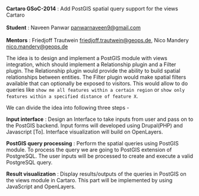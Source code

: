 **Cartaro GSoC-2014** : Add PostGIS spatial query support for the views Cartaro<br /><br />
**Student** : Naveen Panwar <panwarnaveen9@gmail.com><br /><br />
**Mentors** : Friedjoff Trautwein <friedjoff.trautwein@geops.de>, Nico Mandery <nico.mandery@geops.de>

The idea is to design and implement a PostGIS module with views integration, which should implement a Relationship plugin and a Filter plugin. The Relationship plugin would provide the ability to build spatial relationships between entities. The Filter plugin would make spatial filters available that can optionally be exposed to visitors. This would allow to do queries like `show me all features within a certain region` or `show only features within a specified distance of feature X`.

We can divide the idea into following three steps -

**Input interface** : Design an Interface to take inputs from user and pass on to the PostGIS backend. Input forms will developed using Drupal(PHP) and Javascript [To]. Interface visualization will build on OpenLayers.

**PostGIS query processing** : Perform the spatial queries using PostGIS module. To process the query we are going to PostGIS extension of PostgreSQL. The user inputs will be processed to create and execute a valid PostgreSQL query.

**Result visualization** : Display results/outputs of the queries in PostGIS on the views module in Cartaro. This part will be implemented by using JavaScript and OpenLayers.
